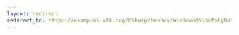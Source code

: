 ```yaml
---
layout: redirect
redirect_to: https://examples.vtk.org/CSharp/Meshes/WindowedSincPolyDataFilter/
---
```

